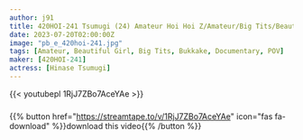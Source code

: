 ```yaml
---
author: j91
title: 420HOI-241 Tsumugi (24) Amateur Hoi Hoi Z/Amateur/Big Tits/Beautiful Breasts/OL/Gonzo/Documentary/Personal Shooting/Facial Cumshot/Electric Massager (Hinase Tsumugi)
date: 2023-07-20T02:00:00Z
image: "pb_e_420hoi-241.jpg"
tags: [Amateur, Beautiful Girl, Big Tits, Bukkake, Documentary, POV]
maker: [420HOI-241]
actress: [Hinase Tsumugi]
---
```



{{< youtubepl 1RjJ7ZBo7AceYAe >}}
###

{{% button href="https://streamtape.to/v/1RjJ7ZBo7AceYAe" icon="fas fa-download" %}}download this video{{% /button %}}

